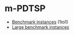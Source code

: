 # m-PDTSP

- [Benchmark instances](http://hhperez.webs.ull.es/PDsite/#Benchmark2) (1to1)
- [Large benchmark instances](./large-instances)
